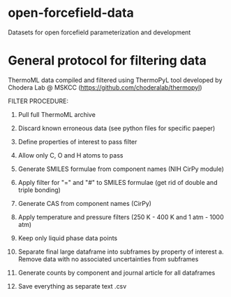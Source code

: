# open-forcefield-data
Datasets for open forcefield parameterization and development

# General protocol for filtering data
ThermoML data compiled and filtered using ThermoPyL tool developed by Chodera Lab @ MSKCC (https://github.com/choderalab/thermopyl)

FILTER PROCEDURE:

1. Pull full ThermoML archive

2. Discard known erroneous data (see python files for specific paeper)

3. Define properties of interest to pass filter

4. Allow only C, O and H atoms to pass

5. Generate SMILES formulae from component names (NIH CirPy module)

6. Apply filter for "=" and "#" to SMILES formulae (get rid of double and triple bonding)

7. Generate CAS from component names (CirPy)

8. Apply temperature and pressure filters (250 K - 400 K and 1 atm - 1000 atm)

9. Keep only liquid phase data points

10. Separate final large dataframe into subframes by property of interest
  a. Remove data with no associated uncertainties from subframes

11. Generate counts by component and journal article for all dataframes

12. Save everything as separate text .csv
  

